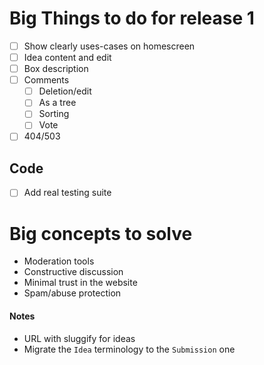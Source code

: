 # Big Things to do for release 1

- [ ] Show clearly uses-cases on homescreen
- [ ] Idea content and edit
- [ ] Box description 
- [ ] Comments
  - [ ] Deletion/edit
  - [ ] As a tree
  - [ ] Sorting
  - [ ] Vote
- [ ] 404/503

## Code

- [ ] Add real testing suite

# Big concepts to solve

- Moderation tools
- Constructive discussion
- Minimal trust in the website
- Spam/abuse protection

#### Notes

- URL with sluggify for ideas
- Migrate the `Idea` terminology to the `Submission` one

